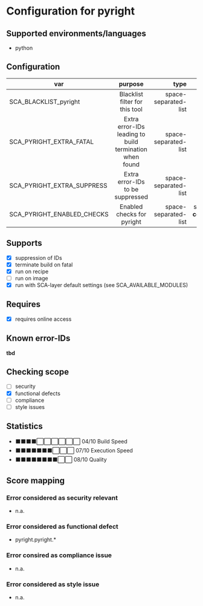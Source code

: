 # Configuration for pyright

## Supported environments/languages

* python

## Configuration

| var | purpose | type | default |
| ------------- |:-------------:| -----:| -----:
| SCA_BLACKLIST_pyright | Blacklist filter for this tool | space-separated-list | "linux-*"
| SCA_PYRIGHT_EXTRA_FATAL | Extra error-IDs leading to build termination when found | space-separated-list | ""
| SCA_PYRIGHT_EXTRA_SUPPRESS | Extra error-IDs to be suppressed | space-separated-list | ""
| SCA_PYRIGHT_ENABLED_CHECKS | Enabled checks for pyright | space-separated-list | see __pyright-core.bbclass__ for details

## Supports

* [x] suppression of IDs
* [x] terminate build on fatal
* [x] run on recipe
* [ ] run on image
* [x] run with SCA-layer default settings (see SCA_AVAILABLE_MODULES)

## Requires

* [x] requires online access

## Known error-IDs

__tbd__

## Checking scope

* [ ] security
* [x] functional defects
* [ ] compliance
* [ ] style issues

## Statistics

* ⬛⬛⬛⬛⬜⬜⬜⬜⬜⬜ 04/10 Build Speed
* ⬛⬛⬛⬛⬛⬛⬛⬜⬜⬜ 07/10 Execution Speed
* ⬛⬛⬛⬛⬛⬛⬛⬛⬜⬜ 08/10 Quality

## Score mapping

### Error considered as security relevant

* n.a.

### Error considered as functional defect

* pyright.pyright.*

### Error consired as compliance issue

* n.a.

### Error considered as style issue

* n.a.

